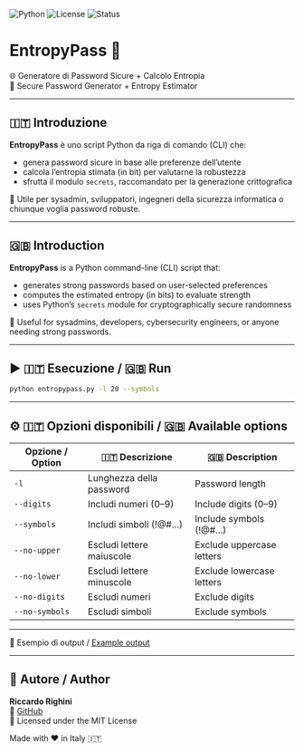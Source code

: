 ![Python](https://img.shields.io/badge/Python-3.10+-blue)
![License](https://img.shields.io/badge/License-MIT-green)
![Status](https://img.shields.io/badge/Status-Active-brightgreen)

# EntropyPass 🔐  
🌐 Generatore di Password Sicure + Calcolo Entropia  
🔐 Secure Password Generator + Entropy Estimator

---

## 🇮🇹 Introduzione

**EntropyPass** è uno script Python da riga di comando (CLI) che:

- genera password sicure in base alle preferenze dell’utente  
- calcola l’entropia stimata (in bit) per valutarne la robustezza  
- sfrutta il modulo `secrets`, raccomandato per la generazione crittografica

👤 Utile per sysadmin, sviluppatori, ingegneri della sicurezza informatica o chiunque voglia password robuste.

---

## 🇬🇧 Introduction

**EntropyPass** is a Python command-line (CLI) script that:

- generates strong passwords based on user-selected preferences  
- computes the estimated entropy (in bits) to evaluate strength  
- uses Python’s `secrets` module for cryptographically secure randomness

👤 Useful for sysadmins, developers, cybersecurity engineers, or anyone needing strong passwords.

---

## ▶️ 🇮🇹 Esecuzione / 🇬🇧 Run

```bash
python entropypass.py -l 20 --symbols
```

---

## ⚙️ 🇮🇹 Opzioni disponibili / 🇬🇧 Available options

| Opzione / Option | 🇮🇹 Descrizione                  | 🇬🇧 Description                    |
|------------------|----------------------------------|------------------------------------|
| `-l`             | Lunghezza della password         | Password length                    |
| `--digits`       | Includi numeri (0–9)             | Include digits (0–9)               |
| `--symbols`      | Includi simboli (!@#...)         | Include symbols (!@#...)           |
| `--no-upper`     | Escludi lettere maiuscole        | Exclude uppercase letters          |
| `--no-lower`     | Escludi lettere minuscole        | Exclude lowercase letters          |
| `--no-digits`    | Escludi numeri                   | Exclude digits                     |
| `--no-symbols`   | Escludi simboli                  | Exclude symbols                    |

---

📄 Esempio di output / [Example output](examples/example_output.txt)

---

## 👤 Autore / Author

**Riccardo Righini**  
🔗 [GitHub](https://github.com/Riccardoengin01)  
📝 Licensed under the MIT License  

Made with ❤️ in Italy 🇮🇹
